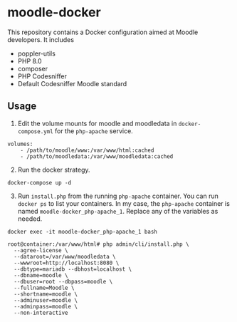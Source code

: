 # moodle-docker

This repository contains a Docker configuration aimed at Moodle developers. It includes

* poppler-utils
* PHP 8.0
* composer
* PHP Codesniffer
* Default Codesniffer Moodle standard

## Usage

1. Edit the volume mounts for moodle and moodledata in `docker-compose.yml` for the `php-apache` service. 

```
volumes:
    - /path/to/moodle/www:/var/www/html:cached
    - /path/to/moodledata:/var/www/moodledata:cached
```

2. Run the docker strategy.

```shell
docker-compose up -d
```

3. Run `install.php` from the running `php-apache` container. You can run `docker ps` to list your containers. In my case, the `php-apache` container is named `moodle-docker_php-apache_1`. Replace any of the variables as needed.

```shell
docker exec -it moodle-docker_php-apache_1 bash
```

```shell
root@container:/var/www/html# php admin/cli/install.php \
  --agree-license \
  --dataroot=/var/www/moodledata \
  --wwwroot=http://localhost:8080 \
  --dbtype=mariadb --dbhost=localhost \
  --dbname=moodle \
  --dbuser=root --dbpass=moodle \
  --fullname=Moodle \
  --shortname=moodle \
  --adminuser=moodle \
  --adminpass=moodle \
  --non-interactive
```